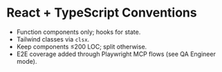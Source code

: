 # React + TypeScript Conventions

* Function components only; hooks for state.
* Tailwind classes via `clsx`.
* Keep components ≤200 LOC; split otherwise.
* E2E coverage added through Playwright MCP flows (see QA Engineer mode).